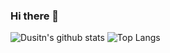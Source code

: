 ### Hi there 👋

![Dusitn's github stats](https://github-readme-stats.vercel.app/api?username=fiechdus&show_icons=true&theme=transparent)
![Top Langs](https://github-readme-stats.vercel.app/api/top-langs/?username=fiechdus)
<!--
**DustinFiechter/DustinFiechter** is a ✨ _special_ ✨ repository because its `README.md` (this file) appears on your GitHub profile.

Here are some ideas to get you started:

- 🔭 I’m currently working on ...
- 🌱 I’m currently learning ...
- 👯 I’m looking to collaborate on ...
- 🤔 I’m looking for help with ...
- 💬 Ask me about ...
- 📫 How to reach me: ...
- 😄 Pronouns: ...
- ⚡ Fun fact: ...
-->
